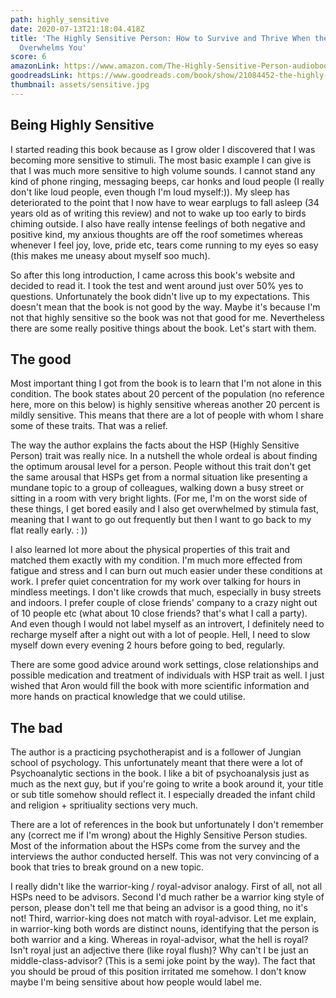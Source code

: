 ```yaml
---
path: highly_sensitive
date: 2020-07-13T21:18:04.418Z
title: 'The Highly Sensitive Person: How to Survive and Thrive When the World
  Overwhelms You'
score: 6
amazonLink: https://www.amazon.com/The-Highly-Sensitive-Person-audiobook/dp/B001KW7O92/ref=sr_1_1?dchild=1&keywords=The+Highly+Sensitive+Person%3A+How+to+Surivive+and+Thrive+When+the+World+Overwhelms+You&qid=1594675160&sr=8-1
goodreadsLink: https://www.goodreads.com/book/show/21084452-the-highly-sensitive-person
thumbnail: assets/sensitive.jpg
---
```


## Being Highly Sensitive

I started reading this book because as I grow older I discovered that I was becoming more sensitive to stimuli. The most basic example I can give is that I was much more sensitive to high volume sounds. I cannot stand any kind of phone ringing, messaging beeps, car honks and loud people (I really don't like loud people, even though I'm loud myself:)). My sleep has deteriorated to the point that I now have to wear earplugs to fall asleep (34 years old as of writing this review) and not to wake up too early to birds chiming outside. I also have really intense feelings of both negative and positive kind, my anxious thoughts are off the roof sometimes whereas whenever I feel joy, love, pride etc, tears come running to my eyes so easy (this makes me uneasy about myself soo much).

So after this long introduction, I came across this book's website and decided to read it. I took the test and went around just over 50% yes to questions. Unfortunately the book didn't live up to my expectations. This doesn't mean that the book is not good by the way. Maybe it's because I'm not that highly sensitive so the book was not that good for me. Nevertheless there are some really positive things about the book. Let's start with them.

## The good

Most important thing I got from the book is to learn that I'm not alone in this condition. The book states about 20 percent of the population (no reference here, more on this below) is highly sensitive whereas another 20 percent is mildly sensitive. This means that there are a lot of people with whom I share some of these traits. That was a relief.

The way the author explains the facts about the HSP (Highly Sensitive Person) trait was really nice. In a nutshell the whole ordeal is about finding the optimum arousal level for a person. People without this trait don't get the same arousal that HSPs get from a normal situation like presenting a mundane topic to a group of colleagues, walking down a busy street or sitting in a room with very bright lights. (For me, I'm on the worst side of these things, I get bored easily and I also get overwhelmed by stimula fast, meaning that I want to go out frequently but then I want to go back to my flat really early. : ))

I also learned lot more about the physical properties of this trait and matched them exactly with my condition. I'm much more effected from fatigue and stress and I can burn out much easier under these conditions at work. I prefer quiet concentration for my work over talking for hours in mindless meetings. I don't like crowds that much, especially in busy streets and indoors. I prefer couple of close friends' company to a crazy night out of 10 people etc (what about 10 close friends? that's what I call a party). And even though I would not label myself as an introvert, I definitely need to recharge myself after a night out with a lot of people. Hell, I need to slow myself down every evening 2 hours before going to bed, regularly.

There are some good advice around work settings, close relationships and possible medication and treatment of individuals with HSP trait as well. I just wished that Aron would fill the book with more scientific information and more hands on practical knowledge that we could utilise.

## The bad

The author is a practicing psychotherapist and is a follower of Jungian school of psychology. This unfortunately meant that there were a lot of Psychoanalytic sections in the book. I like a bit of psychoanalysis just as much as the next guy, but if you're going to write a book around it, your title or sub title somehow should reflect it. I especially dreaded the infant child and religion + spritiuality sections very much.

There are a lot of references in the book but unfortunately I don't remember any (correct me if I'm wrong) about the Highly Sensitive Person studies. Most of the information about the HSPs come from the survey and the interviews the author conducted herself. This was not very convincing of a book that tries to break ground on a new topic.

I really didn't like the warrior-king / royal-advisor analogy. First of all, not all HSPs need to be advisors. Second I'd much rather be a warrior king style of person, please don't tell me that being an advisor is a good thing, no it's not! Third, warrior-king does not match with royal-advisor. Let me explain, in warrior-king both words are distinct nouns, identifying that the person is both warrior and a king. Whereas in royal-advisor, what the hell is royal? Isn't royal just an adjective there (like royal flush)? Why can't I be just an middle-class-advisor? (This is a semi joke point by the way). The fact that you should be proud of this position irritated me somehow. I don't know maybe I'm being sensitive about how people would label me.
